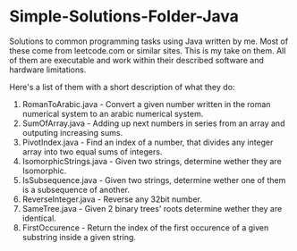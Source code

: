 # Simple-Solutions-Folder-Java

Solutions to common programming tasks using Java written by me.
Most of these come from leetcode.com or similar sites. This is my take on them.
All of them are executable and work within their described software and hardware limitations.

Here's a list of them with a short description of what they do:

1. RomanToArabic.java - Convert a given number written in the roman numerical system to an arabic numerical system.
2. SumOfArray.java - Adding up next numbers in series from an array and outputing increasing sums.
3. PivotIndex.java - Find an index of a number, that divides any integer array into two equal sums of integers.
4. IsomorphicStrings.java - Given two strings, determine wether they are Isomorphic.
5. IsSubsequence.java - Given two strings, determine wether one of them is a subsequence of another.
6. ReverseInteger.java - Reverse any 32bit number.
7. SameTree.java - Given 2 binary trees' roots determine wether they are identical.
8. FirstOccurence - Return the index of the first occurence of a given substring inside a given string.
